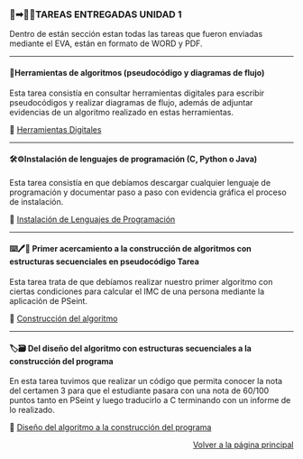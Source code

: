 ### 💽➡︎👩‍🏫TAREAS ENTREGADAS UNIDAD 1

Dentro de están sección estan todas las tareas que fueron enviadas mediante el EVA, están en formato de WORD y PDF.

---

#### 📎Herramientas de algoritmos (pseudocódigo y diagramas de flujo)

Esta tarea consistía en consultar herramientas digitales para escribir pseudocódigos y realizar diagramas de flujo, además de adjuntar evidencias de un algoritmo realizado en estas herramientas.

📄 [Herramientas Digitales](https://drive.google.com/drive/folders/1X5NCdN1hKoXCCk2dOVLU-mDzCMEmDvir?usp=sharing)

---

#### 🛠️⚙️Instalación de lenguajes de programación (C, Python o Java)

Esta tarea consistía en que debíamos descargar cualquier lenguaje de programación y documentar paso a paso con evidencia gráfica el proceso de instalación.

📄 [Instalación de Lenguajes de Programación](https://drive.google.com/drive/folders/1nQe4iaC0pK7tX4AbUnoqGPDRDd9D8o3o?usp=sharing)

---

#### ⌨️🖊️🧾 Primer acercamiento a la construcción de algoritmos con estructuras secuenciales en pseudocódigo Tarea

Esta tarea trata de que debíamos realizar nuestro primer algoritmo con ciertas condiciones para calcular el IMC de una persona mediante la aplicación de PSeint.

📄 [Construcción del algoritmo](https://drive.google.com/drive/folders/1fLvkMQGx7qIG7GG2IDmFKD7n0giGZNzF?usp=sharing)

---

#### 🏷️🗃️ Del diseño del algoritmo con estructuras secuenciales a la construcción del programa

En esta tarea tuvimos que realizar un código que permita conocer la nota del certamen 3 para que el estudiante pasara con una nota de 60/100 puntos tanto en PSeint y luego traducirlo a C terminando con un informe de lo realizado.

📄 [Diseño del algoritmo a la construcción del programa](https://drive.google.com/drive/folders/11G226Ce8juoHyEcsG3wFNsCmb-pFiru0?usp=sharing)




<p align="right">
  <a href="index.md">Volver a la página principal</a>
</p>



